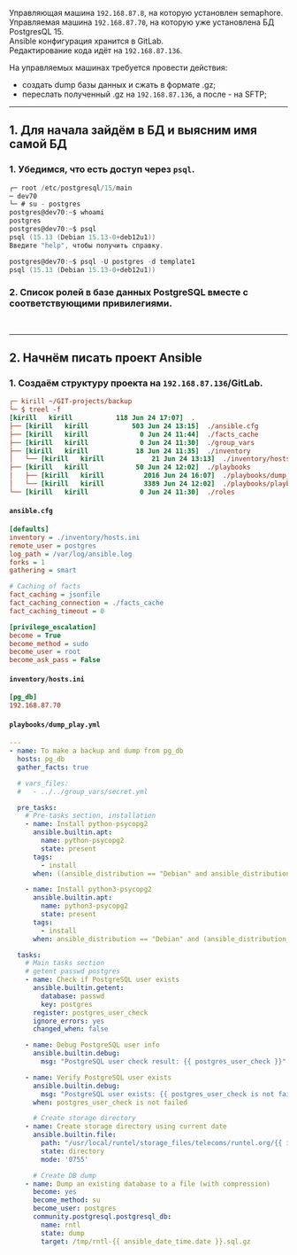 Управляющая машина `192.168.87.8`, на которую установлен semaphore.
<br/> Управляемая машина `192.168.87.70`, на которую уже установлена БД PostgresQL 15.
<br/> Ansible конфигурация хранится в GitLab.
<br/> Редактирование кода идёт на `192.168.87.136`.

На управляемых машинах требуется провести действия:
  - создать dump базы данных и сжать в формате .gz;
  - переслать полученный .gz на `192.168.87.136`, а после - на SFTP;
-----------------------------------------------------------------------

## 1. Для начала зайдём в БД и выясним имя самой БД

### 1. Убедимся, что есть доступ через `psql`.
```c
┌─ root /etc/postgresql/15/main 
─ dev70 
└─ # su - postgres 
postgres@dev70:~$ whoami 
postgres
postgres@dev70:~$ psql 
psql (15.13 (Debian 15.13-0+deb12u1))
Введите "help", чтобы получить справку.

```

```c
postgres@dev70:~$ psql -U postgres -d template1
psql (15.13 (Debian 15.13-0+deb12u1))
```

### 2. Список ролей в базе данных PostgreSQL вместе с соответствующими привилегиями.
```c
                                                                       | {}
```
-----------------------------------------------------------------------

## 2. Начнём писать проект Ansible

### 1. Создаём структуру проекта на `192.168.87.136`/GitLab.
  ```ini
  ┌─ kirill ~/GIT-projects/backup 
  └─ $ treel -f
  [kirill   kirill           118 Jun 24 17:07]  .
  ├── [kirill   kirill           503 Jun 24 13:15]  ./ansible.cfg
  ├── [kirill   kirill             0 Jun 24 11:44]  ./facts_cache
  ├── [kirill   kirill             0 Jun 24 11:30]  ./group_vars
  ├── [kirill   kirill            18 Jun 24 11:35]  ./inventory
  │   └── [kirill   kirill            21 Jun 24 13:13]  ./inventory/hosts.ini
  ├── [kirill   kirill            50 Jun 24 12:02]  ./playbooks
  │   ├── [kirill   kirill          2016 Jun 24 16:07]  ./playbooks/dump_play.yml
  │   └── [kirill   kirill          3389 Jun 24 12:02]  ./playbooks/playbook.yml
  └── [kirill   kirill             0 Jun 24 11:30]  ./roles
  ```

#### `ansible.cfg`
```ini
[defaults]
inventory = ./inventory/hosts.ini
remote_user = postgres
log_path = /var/log/ansible.log
forks = 1
gathering = smart

# Caching of facts
fact_caching = jsonfile
fact_caching_connection = ./facts_cache
fact_caching_timeout = 0

[privilege_escalation]
become = True
become_method = sudo
become_user = root
become_ask_pass = False
```

#### `inventory/hosts.ini`
```ini
[pg_db]
192.168.87.70
```

#### `playbooks/dump_play.yml`
```yaml
---
- name: To make a backup and dump from pg_db
  hosts: pg_db
  gather_facts: true

  # vars_files:
  #   - ../../group_vars/secret.yml

  pre_tasks:
    # Pre-tasks section, installation
    - name: Install python-psycopg2
      ansible.builtin.apt:
        name: python-psycopg2
        state: present
      tags:
        - install
      when: ((ansible_distribution == "Debian" and ansible_distribution_major_version == "10") or ansible_distribution == "Astra Linux")

    - name: Install python3-psycopg2
      ansible.builtin.apt:
        name: python3-psycopg2
        state: present
      tags:
        - install
      when: ansible_distribution == "Debian" and (ansible_distribution_major_version == "11" or ansible_distribution_major_version == "12")

  tasks:
    # Main tasks section
    # getent passwd postgres
    - name: Check if PostgreSQL user exists
      ansible.builtin.getent:
        database: passwd
        key: postgres
      register: postgres_user_check
      ignore_errors: yes
      changed_when: false

    - name: Debug PostgreSQL user info
      ansible.builtin.debug:
        msg: "PostgreSQL user check result: {{ postgres_user_check }}"

    - name: Verify PostgreSQL user exists
      ansible.builtin.debug:
        msg: "PostgreSQL user exists: {{ postgres_user_check is not failed and postgres_user_check.getent_passwd is defined }}"
      when: postgres_user_check is not failed

      # Create storage directory
    - name: Create storage directory using current date
      ansible.builtin.file:
        path: "/usr/local/runtel/storage_files/telecoms/runtel.org/{{ inventory_hostname }}/{{ ansible_date_time.date }}"
        state: directory
        mode: '0755'

      # Create DB dump
    - name: Dump an existing database to a file (with compression)
      become: yes
      become_method: su
      become_user: postgres
      community.postgresql.postgresql_db:
        name: rntl
        state: dump
        target: /tmp/rntl-{{ ansible_date_time.date }}.sql.gz


```






